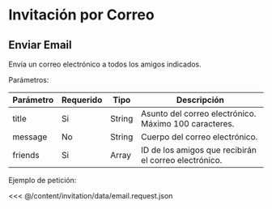 # Invitación por Correo

## Enviar Email

Envía un correo electrónico a todos los amigos indicados.

<HttpAction action="POST" api="/api/email" />

Parámetros:

|Parámetro|Requerido|Tipo|Descripción
|-|-|-|-|
|title|Si|String|Asunto del correo electrónico. Máximo 100 caracteres.
|message|No|String|Cuerpo del correo electrónico.
|friends|Si|Array|ID de los amigos que recibirán el correo electrónico.

Ejemplo de petición:

<<< @/content/invitation/data/email.request.json